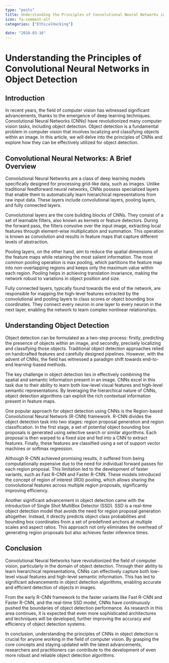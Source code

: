 ```yaml
---
type: "posts"
title: Understanding the Principles of Convolutional Neural Networks in Object Detection
icon: fa-comment-alt
categories: ["EthicalHacking"]

date: "2018-03-16"
---
```




# Understanding the Principles of Convolutional Neural Networks in Object Detection

## Introduction

In recent years, the field of computer vision has witnessed significant advancements, thanks to the emergence of deep learning techniques. Convolutional Neural Networks (CNNs) have revolutionized many computer vision tasks, including object detection. Object detection is a fundamental problem in computer vision that involves localizing and classifying objects within an image. In this article, we will delve into the principles of CNNs and explore how they can be effectively utilized for object detection.

## Convolutional Neural Networks: A Brief Overview

Convolutional Neural Networks are a class of deep learning models specifically designed for processing grid-like data, such as images. Unlike traditional feedforward neural networks, CNNs possess specialized layers that enable them to automatically learn hierarchical representations from raw input data. These layers include convolutional layers, pooling layers, and fully connected layers.

Convolutional layers are the core building blocks of CNNs. They consist of a set of learnable filters, also known as kernels or feature detectors. During the forward pass, the filters convolve over the input image, extracting local features through element-wise multiplication and summation. This operation is known as convolution and results in feature maps that capture different levels of abstraction.

Pooling layers, on the other hand, aim to reduce the spatial dimensions of the feature maps while retaining the most salient information. The most common pooling operation is max pooling, which partitions the feature map into non-overlapping regions and keeps only the maximum value within each region. Pooling helps in achieving translation invariance, making the network robust to variations in object position and size.

Fully connected layers, typically found towards the end of the network, are responsible for mapping the high-level features extracted by the convolutional and pooling layers to class scores or object bounding box coordinates. They connect every neuron in one layer to every neuron in the next layer, enabling the network to learn complex nonlinear relationships.

## Understanding Object Detection

Object detection can be formulated as a two-step process: firstly, predicting the presence of objects within an image, and secondly, precisely localizing and classifying those objects. Traditional object detection approaches relied on handcrafted features and carefully designed pipelines. However, with the advent of CNNs, the field has witnessed a paradigm shift towards end-to-end learning-based methods.

The key challenge in object detection lies in effectively combining the spatial and semantic information present in an image. CNNs excel in this task due to their ability to learn both low-level visual features and high-level semantic representations. By leveraging the hierarchical nature of CNNs, object detection algorithms can exploit the rich contextual information present in feature maps.

One popular approach for object detection using CNNs is the Region-based Convolutional Neural Network (R-CNN) framework. R-CNN divides the object detection task into two stages: region proposal generation and region classification. In the first stage, a set of potential object bounding box proposals is generated using selective search or similar algorithms. Each proposal is then warped to a fixed size and fed into a CNN to extract features. Finally, these features are classified using a set of support vector machines or softmax regression.

Although R-CNN achieved promising results, it suffered from being computationally expensive due to the need for individual forward passes for each region proposal. This limitation led to the development of faster variants, such as Fast R-CNN and Faster R-CNN. These models introduced the concept of region of interest (ROI) pooling, which allows sharing the convolutional features across multiple region proposals, significantly improving efficiency.

Another significant advancement in object detection came with the introduction of Single Shot MultiBox Detector (SSD). SSD is a real-time object detection model that avoids the need for region proposal generation altogether. Instead, it directly predicts object class probabilities and bounding box coordinates from a set of predefined anchors at multiple scales and aspect ratios. This approach not only eliminates the overhead of generating region proposals but also achieves faster inference times.

## Conclusion

Convolutional Neural Networks have revolutionized the field of computer vision, particularly in the domain of object detection. Through their ability to learn hierarchical representations, CNNs can effectively capture both low-level visual features and high-level semantic information. This has led to significant advancements in object detection algorithms, enabling accurate and efficient detection of objects in images.

From the early R-CNN framework to the faster variants like Fast R-CNN and Faster R-CNN, and the real-time SSD model, CNNs have continuously pushed the boundaries of object detection performance. As research in this area continues, it is expected that even more sophisticated architectures and techniques will be developed, further improving the accuracy and efficiency of object detection systems.

In conclusion, understanding the principles of CNNs in object detection is crucial for anyone working in the field of computer vision. By grasping the core concepts and staying updated with the latest advancements, researchers and practitioners can contribute to the development of even more robust and reliable object detection algorithms.